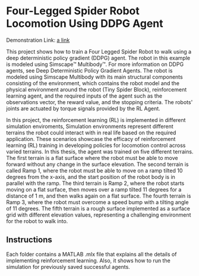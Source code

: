 # Four-Legged Spider Robot Locomotion Using DDPG Agent
Demonstration Link: [a link](https://www.youtube.com/playlist?list=PLrXurzH_oKpuT00fxP0ZjtIjLz9AAMmnC)

This project shows how to train a Four Legged Spider Robot to walk using a deep deterministic policy gradient (DDPG) agent. The robot in this example is modeled using Simscape™ Multibody™. For more information on DDPG agents, see Deep Deterministic Policy Gradient Agents.
The robot is modeled using Simscape Multibody with its main structural components consisting of the environment, which contains the robot model and the physical environment around the robot (Tiny Spider Block), reinforcement learning agent, and the required inputs of the agent such as the observations vector, the reward value, and the stopping criteria. The robots' joints are actuated by torque signals provided by the RL Agent.

In this project, the  reinforcement learning (RL) is implemented in different simulation enviroments, Simulation environments represent different terrains the robot could interact with in real life based on the required application. These scenarios showcase the efficacy of reinforcement learning (RL) training in developing policies for locomotion control across varied terrains. In this thesis, the agent was trained on five different terrains. The first terrain is a flat surface where the robot must be able to move forward without any change in the surface elevation. The second terrain is called Ramp 1, where the robot must be able to move on a ramp tilted 10 degrees from the x-axis, and the start position of the robot body is in parallel with the ramp. The third terrain is Ramp 2, where the robot starts moving on a flat surface, then moves over a ramp tilted 11 degrees for a distance of 1 m, and then walks again on a flat surface. The fourth terrain is Ramp 3, where the robot must overcome a speed bump with a tilting angle of 11 degrees. The fifth terrain is a rough surface implemented as a surface grid with different elevation values, representing a challenging environment for the robot to walk into.

## Instructions
Each folder contains a MATLAB .mlx file that explains all the details of implementing reinforcement learning. Also, it shows how to run the simulation for previously saved successful agents.

